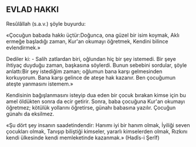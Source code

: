 ## EVLAD HAKKI

Resûlâllah (s.a.v.) şöyle buyurdu:

«Çocuğun babada hakkı üçtür:Doğunca, ona güzel bir isim koymak, Aklı ermeğe baş­ladığı zaman, Kur'an okumayı öğretmek, Ken­dini bilince evlendirmek.»

Dediler ki: - Salih zatlardan biri, oğlun­dan hiç bir şey istemedi. Bir şeye ihtiyaç duy­duğu zaman, başkasına söylerdi. Bunun sebe­bini sordular, şöyle anlattı:Bir şey istediğim zaman; oğlumun bana karşı gelmesinden korkuyorum. Bana karşı gelince de ateşe hak kazanır. Ben çocuğumun ateşte yanmasını istemem.»

Kendisinin bağışlanmasını isteyip dua eden bir çocuk bırakan kimse için bu amel öldükten sonra da ecir getirir. Sonra, baba çocuğuna Kur'an okumayı öğretmez; kötülük yollarını öğretirse, günahı babasına yazılır. Çocuğun günahı da eksilmez.

«Şu dört şey insanın saadetindendir: Hanımı iyi bir hanım olmak, İyiliği seven çocukları olmak, Tanışıp biliştiği kimseler, yararlı kimselerden olmak, Rızkını kendi ülkesinde kendi memleketinde kazanmak.» (Hadîs-i Şerîf)
